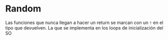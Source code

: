 # Random

Las funciones que nunca llegan a hacer un return se marcan con un `!` en el tipo que devuelven. La que se implementa en los loops de inicialización del SO
